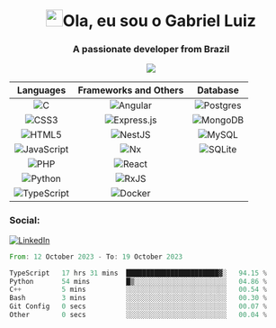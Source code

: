 <h1 align="center"><img src="https://raw.githubusercontent.com/MartinHeinz/MartinHeinz/master/wave.gif" width="30px">Ola, eu sou o Gabriel Luiz</h1>
<h3 align="center">A passionate developer from Brazil</h3>
<p align="center"><img src="https://www.codewars.com/users/GabrielL915/badges/micro"/> </p>
<!-- <p align="center">
    <img src="https://miro.medium.com/v2/resize:fit:1400/0*C-cPP9D2MIyeexAT.gif" width="300px">
</p>
 -->
<div align="center">
    
| Languages | Frameworks and Others | Database |
|:---------:|:---------------------:|:--------:|
| ![C](https://img.shields.io/badge/c-%2300599C.svg?style=for-the-badge&logo=c&logoColor=white) | ![Angular](https://img.shields.io/badge/angular-%23DD0031.svg?style=for-the-badge&logo=angular&logoColor=white) | ![Postgres](https://img.shields.io/badge/postgres-%23316192.svg?style=for-the-badge&logo=postgresql&logoColor=white) |
| ![CSS3](https://img.shields.io/badge/css3-%231572B6.svg?style=for-the-badge&logo=css3&logoColor=white) | ![Express.js](https://img.shields.io/badge/express.js-%23404d59.svg?style=for-the-badge&logo=express&logoColor=%2361DAFB) | ![MongoDB](https://img.shields.io/badge/MongoDB-%234ea94b.svg?style=for-the-badge&logo=mongodb&logoColor=white) |
| ![HTML5](https://img.shields.io/badge/html5-%23E34F26.svg?style=for-the-badge&logo=html5&logoColor=white) | ![NestJS](https://img.shields.io/badge/nestjs-%23E0234E.svg?style=for-the-badge&logo=nestjs&logoColor=white) | ![MySQL](https://img.shields.io/badge/mysql-%2300f.svg?style=for-the-badge&logo=mysql&logoColor=white) |
| ![JavaScript](https://img.shields.io/badge/javascript-%23323330.svg?style=for-the-badge&logo=javascript&logoColor=%23F7DF1E) | ![Nx](https://img.shields.io/badge/nx-143055?style=for-the-badge&logo=nx&logoColor=white) | ![SQLite](https://img.shields.io/badge/sqlite-%2307405e.svg?style=for-the-badge&logo=sqlite&logoColor=white) |
| ![PHP](https://img.shields.io/badge/php-%23777BB4.svg?style=for-the-badge&logo=php&logoColor=white) | ![React](https://img.shields.io/badge/react-%2320232a.svg?style=for-the-badge&logo=react&logoColor=%2361DAFB) | |
| ![Python](https://img.shields.io/badge/python-3670A0?style=for-the-badge&logo=python&logoColor=ffdd54) | ![RxJS](https://img.shields.io/badge/rxjs-%23B7178C.svg?style=for-the-badge&logo=reactivex&logoColor=white) | |
| ![TypeScript](https://img.shields.io/badge/typescript-%23007ACC.svg?style=for-the-badge&logo=typescript&logoColor=white) | ![Docker](https://img.shields.io/badge/docker-%230db7ed.svg?style=for-the-badge&logo=docker&logoColor=white) | |


</div>

<h3 align="left">Social:</h3>
<p align="left">
    <a href="https://www.linkedin.com/in/gabriel-luiz-gomes-4549b4232/">
        <img src="https://img.shields.io/badge/linkedin-%230077B5.svg?style=for-the-badge&logo=linkedin&logoColor=white" alt="LinkedIn">
    </a>
</p>

<!--START_SECTION:waka-->

```rust
From: 12 October 2023 - To: 19 October 2023

TypeScript   17 hrs 31 mins  ███████████████████████▓░   94.15 %
Python       54 mins         █▒░░░░░░░░░░░░░░░░░░░░░░░   04.86 %
C++          5 mins          ░░░░░░░░░░░░░░░░░░░░░░░░░   00.54 %
Bash         3 mins          ░░░░░░░░░░░░░░░░░░░░░░░░░   00.30 %
Git Config   0 secs          ░░░░░░░░░░░░░░░░░░░░░░░░░   00.07 %
Other        0 secs          ░░░░░░░░░░░░░░░░░░░░░░░░░   00.04 %
```

<!--END_SECTION:waka-->

